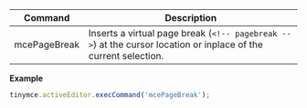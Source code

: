 
| Command      | Description                                                                                                     |
| ------------ | --------------------------------------------------------------------------------------------------------------- |
| mcePageBreak | Inserts a virtual page break (`<!-- pagebreak -->`) at the cursor location or inplace of the current selection. |

**Example**

```js
tinymce.activeEditor.execCommand('mcePageBreak');
```
